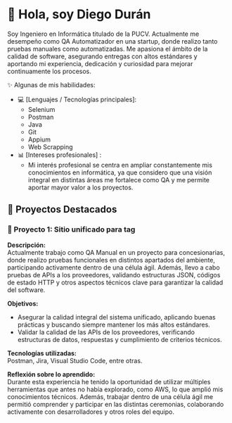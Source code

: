 # 👋 Hola, soy Diego Durán

<!-- Breve presentación -->
Soy Ingeniero en Informática titulado de la PUCV. Actualmente me desempeño como QA Automatizador en una startup, donde realizo tanto pruebas manuales como automatizadas.
Me apasiona el ámbito de la calidad de software, asegurando entregas con altos estándares y aportando mi experiencia, dedicación y curiosidad para mejorar continuamente los procesos.

✨ Algunas de mis habilidades:  
- 💻 [Lenguajes / Tecnologías principales]: 
  -  Selenium
  -  Postman
  -  Java
  -  Git
  -  Appium
  -  Web Scrapping
- 📊 [Intereses profesionales] :
  - Mi interés profesional se centra en ampliar constantemente mis conocimientos en informática, ya que considero que una visión integral en distintas áreas me fortalece como QA y me permite aportar mayor valor a los proyectos.


## 🚀 Proyectos Destacados

### 📌 Proyecto 1: Sitio unificado para tag
**Descripción:**  
Actualmente trabajo como QA Manual en un proyecto para concesionarias, donde realizo pruebas funcionales en distintos apartados del ambiente, participando activamente dentro de una célula ágil.
Además, llevo a cabo pruebas de APIs a los proveedores, validando estructuras JSON, códigos de estado HTTP y otros aspectos técnicos clave para garantizar la calidad del software.

**Objetivos:**  
- Asegurar la calidad integral del sistema unificado, aplicando buenas prácticas y buscando siempre mantener los más altos estándares.
- Validar la calidad de las APIs de los proveedores, verificando estructuras de datos, respuestas y cumplimiento de criterios técnicos.

**Tecnologías utilizadas:**  
Postman, Jira, Visual Studio Code, entre otras.

**Reflexión sobre lo aprendido:**  
Durante esta experiencia he tenido la oportunidad de utilizar múltiples herramientas que antes no había explorado, como AWS, lo que amplió mis conocimientos técnicos. Además, trabajar dentro de una célula ágil me permitió comprender y participar en las distintas ceremonias, colaborando activamente con desarrolladores y otros roles del equipo.

